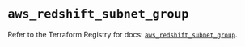 # `aws_redshift_subnet_group`

Refer to the Terraform Registry for docs: [`aws_redshift_subnet_group`](https://registry.terraform.io/providers/hashicorp/aws/4.54.0/docs/resources/redshift_subnet_group).
